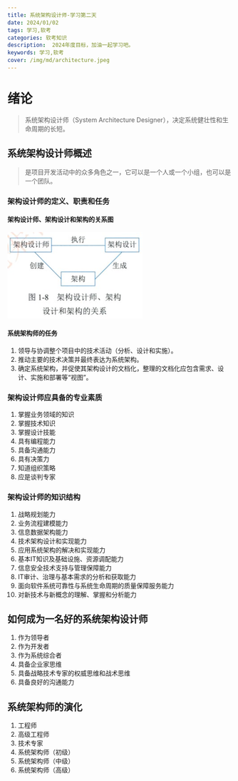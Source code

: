 ```yaml
---
title: 系统架构设计师-学习第二天
date: 2024/01/02
tags: 学习,软考
categories: 软考知识
description:  2024年度目标，加油一起学习吧。
keywords: 学习,软考
cover: /img/md/architecture.jpeg
---
```

# 绪论
> 系统架构设计师（System Architecture Designer），决定系统健壮性和生命周期的长短。
## 系统架构设计师概述
> 是项目开发活动中的众多角色之一，它可以是一个人或一个小组，也可以是一个团队。

### 架构设计师的定义、职责和任务
#### 架构设计师、架构设计和架构的关系图
![架构设计师、架构设计和架构的关系图](/img/md/architecture/image1.jpg)

#### 系统架构师的任务
1. 领导与协调整个项目中的技术活动（分析、设计和实施）。
2. 推动主要的技术决策并最终表达为系统架构。
3. 确定系统架构，并促使其架构设计的文档化，整理的文档化应包含需求、设计、实施和部署等“视图”。

### 架构设计师应具备的专业素质
1. 掌握业务领域的知识
2. 掌握技术知识
3. 掌握设计技能
4. 具有编程能力
5. 具备沟通能力
6. 具有决策力
7. 知道组织策略
8. 应是谈判专家

### 架构设计师的知识结构
1. 战略规划能力
2. 业务流程建模能力
3. 信息数据架构能力
4. 技术架构设计和实现能力
5. 应用系统架构的解决和实现能力
6. 基本IT知识及基础设施、资源调配能力
7. 信息安全技术支持与管理保障能力
8. IT审计、治理与基本需求的分析和获取能力
9. 面向软件系统可靠性与系统生命周期的质量保障服务能力
10. 对新技术与新概念的理解、掌握和分析能力

## 如何成为一名好的系统架构设计师
1. 作为领导者
2. 作为开发者
3. 作为系统综合者
4. 具备企业家思维
5. 具备战略技术专家的权威思维和战术思维
6. 具备良好的沟通能力

## 系统架构师的演化
1. 工程师
2. 高级工程师
3. 技术专家
4. 系统架构师（初级）
5. 系统架构师（中级）
6. 系统架构师（高级）